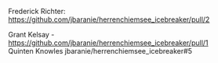 
Frederick Richter: https://github.com/jbaranie/herrenchiemsee_icebreaker/pull/2  

Grant Kelsay - https://github.com/jbaranie/herrenchiemsee_icebreaker/pull/1  
Quinten Knowles jbaranie/herrenchiemsee_icebreaker#5

